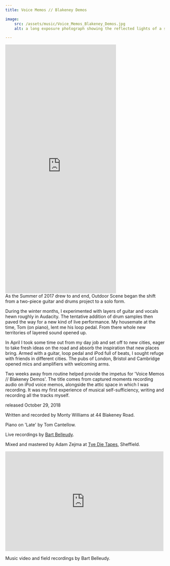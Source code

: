 ```yaml
---
title: Voice Memos // Blakeney Demos

image:
    src: /assets/music/Voice_Memos_Blakeney_Demos.jpg
    alt: a long exposure photograph showing the reflected lights of a sample pad in a window at night

---
```

<section class = "centered">
<iframe style="border: 0; width: 350px; height: 786px;" src="https://bandcamp.com/EmbeddedPlayer/album=4006707959/size=large/bgcol=333333/linkcol=0f91ff/transparent=true/" seamless><a href="https://outdoorscene.bandcamp.com/album/voice-memos-blakeney-demos">Voice Memos // Blakeney Demos by Outdoor Scene</a></iframe>
</section>

<section class = "narrow" markdown=1>
As the Summer of 2017 drew to and end, Outdoor Scene began the shift from a two-piece guitar and drums project to a solo form.

During the winter months, I experimented with layers of guitar and vocals hewn roughly in Audacity. The tentative addition of drum samples then paved the way for a new kind of live performance. My housemate at the time, Tom (on piano), lent me his loop pedal. From there whole new territories of layered sound opened up.

In April I took some time out from my day job and set off to new cities, eager to take fresh ideas on the road and absorb the inspiration that new places bring. Armed with a guitar, loop pedal and iPod full of beats, I sought refuge with friends in different cities. The pubs of London, Bristol and Cambridge opened mics and amplifiers with welcoming arms.

Two weeks away from routine helped provide the impetus for 'Voice Memos // Blakeney Demos'. The title comes from captured moments recording audio on iPod voice memos, alongside the attic space in which I was recording. It was my first experience of musical self-sufficiency, writing and recording all the tracks myself.

released October 29, 2018

Written and recorded by Monty Williams at 44 Blakeney Road.

Piano on 'Late' by Tom Cantellow.

Live recordings by [Bart Belleudy][website].

Mixed and mastered by Adam Zejma at [Tye Die Tapes][website2], Sheffield.

[website]: https://barthelemybelleudy.com/
[website2]: https://tyedietapes.bandcamp.com/

<iframe width="500" height="315" src="https://www.youtube.com/embed/VbEzLrortD8?si=GMQb2D729bl6dTiT&amp;controls=0" title="YouTube video player" frameborder="0" allow="accelerometer; autoplay; clipboard-write; encrypted-media; gyroscope; picture-in-picture; web-share" referrerpolicy="strict-origin-when-cross-origin" allowfullscreen></iframe>

Music video and field recordings by Bart Belleudy.